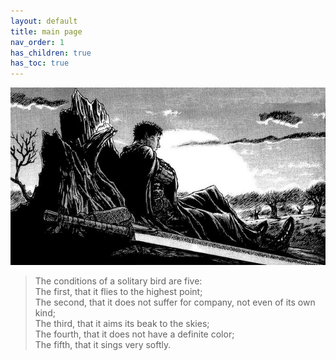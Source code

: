 ```yaml
---
layout: default
title: main page
nav_order: 1  
has_children: true  
has_toc: true  
---  
```


![alt-text](/img/Berserk.jpg)
>The conditions of a solitary bird are five:\
The first, that it flies to the highest point;\
The second, that it does not suffer for company, not even of its own kind;\
The third, that it aims its beak to the skies;\
The fourth, that it does not have a definite color;\
The fifth, that it sings very softly.  

